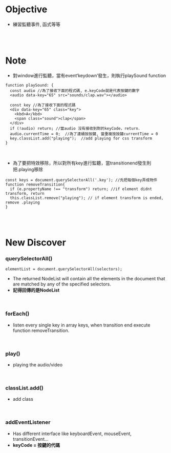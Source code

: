 # Objective
- 練習監聽事件, 函式等等
<br>
<br>

# Note

- 對window進行監聽，當有event‘keydown’發生，則執行playSound function
```
function playSound: {
  const audio //為了接收下面的程式碼, e.keyCode就是代表按鍵的數字
  <audio data-key="65" src="sounds/clap.wav"></audio>

  const key //為了接收下面的程式碼
  <div data-key="65" class="key">
    <kbd>A</kbd>
    <span class="sound">clap</span>
  </div>
  if (!audio) return; //當audio 沒有接收到對的keyCode，return．
  audio.currentTime = 0;  //為了連續按按鍵, 當重複按按鍵currentTime = 0
  key.classList.add("playing");  //add playing for css transform
}
```
<br>


- 為了要把特效移除，所以對所有key進行監聽，當transitionend發生則把.playing移除
```
const keys = document.querySelectorAll('.key'); //先把每個key弄成物件
function removeTransition{
  if (e.propertyName !== "transform") return; //if element didnt transform, return
  this.classList.remove("playing"); // if element transform is ended, remove .playing
}
```
<br>
<br>



# New Discover

### querySelectorAll()

```
elementList = document.querySelectorAll(selectors);
```

- The returned NodeList will contain all the elements in the document that are matched by any of the specified selectors.
- **記得回傳的是NodeList**
<br>


### forEach()
- listen every single key in array keys, when transition end execute function removeTransition.
<br>


### play()
- playing the audio/video
<br>


### classList.add()
- add class
<br>


### addEventListener
- Has different interface like keyboardEvent, mouseEvent, transitionEvent...
- **keyCode = 按鍵的代碼**
